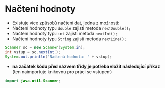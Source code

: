 # Načtení hodnoty

- Existuje více způsobů načtení dat, jedna z možností:
- Načtení hodnoty typu `double` zajistí metoda `nextDouble();`
- Načtení hodnoty typu `int` zajistí metoda `nextInt();`
- Načtení hodnoty typu `String` zajistí metoda `nextLine();`

```java
Scanner sc = new Scanner(System.in);
int vstup = sc.nextInt();
System.out.println("Načtená hodnota: " + vstup);
```

- **na začátek kódu před názvem třídy je potřeba vložit následující příkaz** (ten naimportuje knihovnu pro práci se vstupem)
```java
import java.util.Scanner;
```
